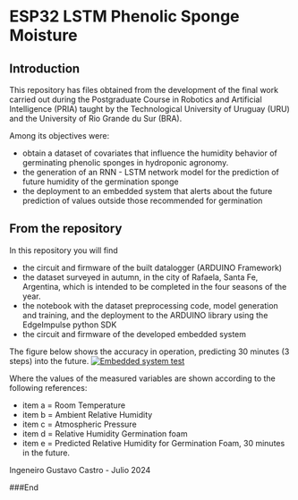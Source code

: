 # ESP32 LSTM Phenolic Sponge Moisture

## Introduction
This repository has files obtained from the development of the final work carried out during the Postgraduate Course in Robotics and Artificial Intelligence (PRIA) taught by the Technological University of Uruguay (URU) and the University of Rio Grande du Sur (BRA).

Among its objectives were:
- obtain a dataset of covariates that influence the humidity behavior of germinating phenolic sponges in hydroponic agronomy.
- the generation of an RNN - LSTM network model for the prediction of future humidity of the germination sponge
- the deployment to an embedded system that alerts about the future prediction of values ​​outside those recommended for germination

## From the repository
In this repository you will find
- the circuit and firmware of the built datalogger (ARDUINO Framework)
- the dataset surveyed in autumn, in the city of Rafaela, Santa Fe, Argentina, which is intended to be completed in the four seasons of the year.
- the notebook with the dataset preprocessing code, model generation and training, and the deployment to the ARDUINO library using the EdgeImpulse python SDK
- the circuit and firmware of the developed embedded system

The figure below shows the accuracy in operation, predicting 30 minutes (3 steps) into the future.
[![Embedded system test](1 "Embedded system test")](https://drive.google.com/file/d/1YehtQ63RL4MwR1w5I0YNPriciCXe177q/view?usp=sharing "Embedded system test")

Where the values ​​of the measured variables are shown according to the following references:
 - item a = Room Temperature
 - item b = Ambient Relative Humidity
 - item c = Atmospheric Pressure
 - item d = Relative Humidity Germination foam
 - item e = Predicted Relative Humidity for Germination Foam, 30 minutes in the future.

Ingeneiro Gustavo Castro - Julio 2024

###End
